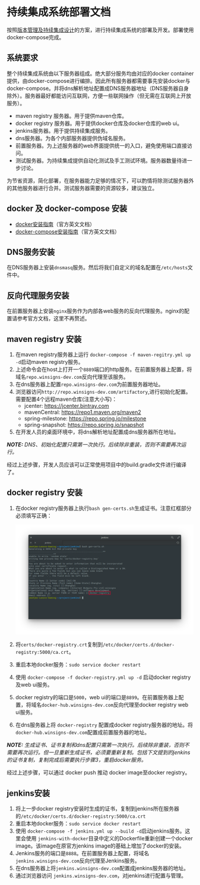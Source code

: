 # 持续集成系统部署文档

按照[版本管理及持续集成设计](https://github.com/winsigns/InvestmentManagement/blob/master/docs/continuous-integration.md)的方案，进行持续集成系统的部署及开发。部署使用docker-compose完成。

## 系统要求

整个持续集成系统由以下服务器组成。绝大部分服务均由对应的docker container提供，由docker-compose进行编排。因此所有服务器都需要事先安装docker与docker-compose。并将dns解析地址配置成DNS服务器地址（DNS服务器自身除外）。服务器最好都能访问互联网，方便一些联网操作（但无需在互联网上开放服务）。

* maven registry 服务器。用于提供maven仓库。
* docker registry 服务器。用于提供docker仓库及docker仓库的web ui。
* jenkins服务器。用于提供持续集成服务。
* dns服务器。为各个内部服务器提供伪域名服务。
* 前置服务器。为上述服务器的web界面提供统一的入口，避免使用端口直接访问。
* 测试服务器。为持续集成提供自动化测试及手工测试环境。服务器数量待进一步讨论。

为节省资源，简化部署，在服务器能力足够的情况下，可以酌情将除测试服务器外的其他服务器进行合并。测试服务器需要的资源较多，建议独立。

## docker 及 docker-compose 安装

* [docker安装指南](https://docs.docker.com/engine/installation/)（官方英文文档）
* [docker-compose安装指南](https://docs.docker.com/compose/install/)（官方英文文档）

## DNS服务安装

在DNS服务器上安装`dnsmasq`服务。然后将我们自定义的域名配置在`/etc/hosts`文件中。

## 反向代理服务安装

在前置服务器上安装`nginx`服务作为内部各web服务的反向代理服务。nginx的配置请参考官方文档，这里不再赘述。

## maven registry 安装

1. 在maven registry服务器上运行 `docker-compose -f maven-regitry.yml up -d`启动maven registry服务。
2. 上述命令会在host上打开一个`8889`端口的http服务。在前置服务器上配置，将域名`repo.winsigns-dev.com`反向代理至该服务。
3. 在dns服务器上配置`repo.winsigns-dev.com`为前置服务器地址。
4. 浏览器访问`http://repo.winsigns-dev.com/artifactory`,进行初始化配置。需要配置4个远程maven仓库(注意大小写)：
   * jcenter: https://jcenter.bintray.com
   * mavenCentral: https://repo1.maven.org/maven2
   * spring-milestone: https://repo.spring.io/milestone
   * spring-snapshot: https://repo.spring.io/snapshot
5. 在开发人员的桌面环境中，将dns解析地址配置成dns服务器所在地址。

_**NOTE:** DNS、初始化配置只需第一次执行。后续除非重装，否则不需要再次运行。_

经过上述步骤，开发人员应该可以正常使用项目中的build.gradle文件进行编译了。

## docker registry 安装

1. 在docker registry服务器上执行`bash gen-certs.sh`生成证书。注意红框部分必须填写正确：

   ![gen-certs](./gen-certs.png)

2. 将`certs/docker-registry.crt`复制到`/etc/docker/certs.d/docker-registry:5000/ca.crt`。

3. 重启本地docker服务：`sudo service docker restart`

4. 使用 `docker-compose -f docker-registry.yml up -d` 启动docker registry及web ui服务。

5. docker registry的端口是`5000`，web ui的端口是`8899`。在前置服务器上配置，将域名`docker-hub.winsigns-dev.com`反向代理至docker registry web ui服务。

6. 在dns服务器上将 `docker-registry` 配置成docker registry服务器的地址。将`docker-hub.winsigns-dev.com`配置成前置服务器的地址。

_**NOTE:** 生成证书、证书复制和dns配置只需第一次执行。后续除非重装，否则不需要再次运行。但一旦重新生成证书，必须要重新复制。包括下文提到的jenkins的证书复制，复制完成后需要执行步骤3，重启docker服务。_

经过上述步骤，可以通过 docker push 推动 docker image至docker registry。

## jenkins安装

1. 将上一步docker registry安装时生成的证书，复制到jenkins所在服务器的`/etc/docker/certs.d/docker-registry:5000/ca.crt`
2. 重启本地docker服务：`sudo service docker restart`
3. 使用 `docker-compose -f jenkins.yml up --build -d`启动jenkins服务。这里会使用 `jenkins-with-docker`目录中定义的Dockerfile重新创建一个docker image。该image在原官方jenkins image的基础上增加了docker的安装。
4. Jenkins服务的端口是`8888`。在前置服务器上配置，将域名 `jenkins.winsigns-dev.com`反向代理至Jenkins服务。
5. 在dns服务器上将`jenkins.winsigns-dev.com`配置成jenkins服务器的地址。
6. 通过浏览器访问 `jenkins.winsigns-dev.com`，对jenkins进行配置与管理。
